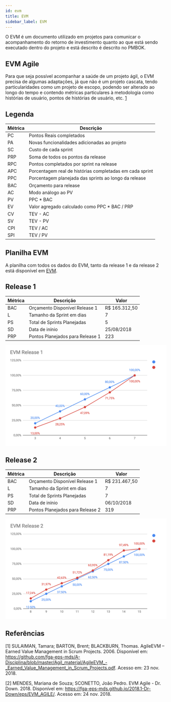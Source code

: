 ```yaml
---
id: evm
title: EVM
sidebar_label: EVM
---
```


O EVM é um documento utilizado em projetos para comunicar o acompanhamento do retorno de investimento quanto ao que está sendo executado dentro do projeto e está descrito é descrito no PMBOK.

## EVM Agile

Para que seja possível acompanhar a saúde de um projeto ágil, o EVM precisa de algumas adaptações, já que não é um projeto cascata, tendo particularidades como um projeto de escopo, podendo ser alterado ao longo do tempo e contendo métricas particulares à metodologia como histórias de usuário, pontos de histórias de usuário, etc. [1](#referencias)

## Legenda

|Métrica|Descrição|
|-------|---------|
|PC|Pontos Reais completados|
|PA|Novas funcionalidades adicionadas ao projeto|
|SC|Custo de cada sprint|
|PRP|Soma de todos os pontos da release|
|RPC|Pontos completados por sprint na release|
|APC|Porcentagem real de histórias completadas em cada sprint|
|PPC|Porcentagem planejada das sprints ao longo da release|
|BAC|Orçamento para release|
|AC|Modo análogo ao PV|
|PV|PPC * BAC|
|EV|Valor agregado calculado como PPC * BAC / PRP|
|CV|TEV - AC|
|SV|TEV - PV|
|CPI|TEV / AC|
|SPI|TEV / PV|

## Planilha EVM

A planilha com todos os dados do EVM, tanto da release 1 e da release 2 está disponível em [EVM](https://docs.google.com/spreadsheets/d/1-9_IZAkohG6TObwngSHjI-Ua9gkoXecHn9dI-WMfIe8/edit?usp=sharing).

## Release 1

|Métrica|Descrição|Valor|
|-------|---------|-----|
|BAC|Orçamento Disponível Release 1|R$ 165.312,50|
|L|Tamanho da Sprint em dias|7|
|PS|Total de Sprints Planejadas|5|
|SD|Data de inínio|25/08/2018|
|PRP|Pontos Planejados para Release 1|223|

![Gráfico EVM Release 1](assets/evm/evm1.png)
## Release 2

|Métrica|Descrição|Valor|
|-------|---------|-----|
|BAC|Orçamento Disponível Release 1|R$ 231.467,50|
|L|Tamanho da Sprint em dias|7|
|PS|Total de Sprints Planejadas|7|
|SD|Data de inínio|06/10/2018|
|PRP|Pontos Planejados para Release 2|319|

![Gráfico EVM Release 2](assets/evm/evm2.png)

## Referências
[1] SULAIMAN, Tamara; BARTON, Brent; BLACKBURN, Thomas. AgileEVM – Earned Value Management in Scrum Projects. 2006. Disponível em: <https://github.com/fga-eps-mds/A-Disciplina/blob/master/Agil_material/AgileEVM_-_Earned_Value_Management_in_Scrum_Projects.pdf>. Acesso em: 23 nov. 2018.

[2] MENDES, Mariana de Souza; SCONETTO, João Pedro. EVM Agile - Dr. Down. 2018. Disponível em: <https://fga-eps-mds.github.io/2018.1-Dr-Down/eps/EVM_AGILE/>. Acesso em: 24 nov. 2018. 
